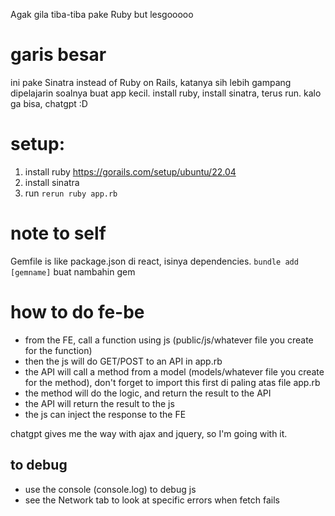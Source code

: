 Agak gila tiba-tiba pake Ruby but lesgooooo

# garis besar
ini pake Sinatra instead of Ruby on Rails, katanya sih lebih gampang dipelajarin soalnya buat app kecil. install ruby, install sinatra, terus run. kalo ga bisa, chatgpt :D

# setup:
1. install ruby https://gorails.com/setup/ubuntu/22.04
2. install sinatra
3. run `rerun ruby app.rb`

# note to self
Gemfile is like package.json di react, isinya dependencies.
`bundle add [gemname]` buat nambahin gem

# how to do fe-be
- from the FE, call a function using js (public/js/whatever file you create for the function)
- then the js will do GET/POST to an API in app.rb
- the API will call a method from a model (models/whatever file you create for the method), don't forget to import this first di paling atas file app.rb
- the method will do the logic, and return the result to the API
- the API will return the result to the js
- the js can inject the response to the FE

chatgpt gives me the way with ajax and jquery, so I'm going with it.

## to debug
- use the console (console.log) to debug js
- see the Network tab to look at specific errors when fetch fails